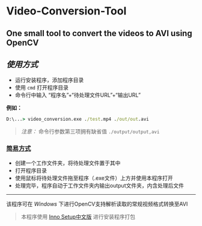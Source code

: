 # Video-Conversion-Tool
One small tool to convert  the videos to AVI using OpenCV
------
## *使用方式* 
- 运行安装程序，添加程序目录
- 使用 `cmd` 打开程序目录
- 命令行中输入 “程序名”+“待处理文件URL”+“输出URL”
     
**例如：**
 ```cmd
D:\...> video_conversion.exe ./test.mp4 ./out/out.avi
```
> *注意：* 命令行参数第三项拥有缺省值 `./output/output,avi`

### <ins>简易方式</ins>
- 创建一个工作文件夹，将待处理文件置于其中
- 打开程序目录
- 使用鼠标将待处理文件拖至程序（.exe文件）上方并使用本程序打开
- 处理完毕，程序自动于工作文件夹内输出output文件夹，内含处理后文件
------
该程序可在 *Windows* 下进行OpenCV支持解析读取的常规视频格式转换至AVI
> 本程序使用 [Inno Setup](https://jrsoftware.org/isinfo.php "官网地址")[中文版](# "感谢杜敏俊大佬以及所有前辈的汉化！") 进行安装程序打包
